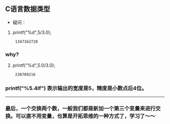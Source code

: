 ## C语言数据类型
- 疑问：
1. printf("%d",5/3.0);

        1347162720

### why?

2. printf("%d",5.0/3.0);

        238789216
### printf("%5.4lf") 表示输出的宽度是5，精度是小数点后4位。
---
### 最后，一个交换两个数，一般我们都是新加一个第三个变量来进行交换。可以直不用变量，也算是开拓思维的一种方式了，学习了～～